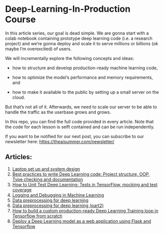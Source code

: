 # Deep-Learning-In-Production Course

In this article series, our goal is dead simple. We are gonna start with a colab notebook containing prototype deep learning code (i.e. a research project) and we’re gonna deploy and scale it to serve millions or billions (ok maybe I’m overexcited) of users.

We will incrementally explore the following concepts and ideas:

- how to structure and develop production-ready machine learning code,

- how to optimize the model’s performance and memory requirements, and

- how to make it available to the public by setting up a small server on the cloud.

But that’s not all of it. Afterwards, we need to scale our server to be able to handle the traffic as the userbase grows and grows.

In this repo, you can find the full code provided in every article. Note that the code for each lesson is selft contained and can be run independently.

If you want to be notified for our next post, you can subscribe to our newsletter here: https://theaisummer.com/newsletter/


## Articles:

1. [Laptop set up and system design](https://theaisummer.com/deep-learning-production/)
2. [Best practices to write Deep Learning code: Project structure, OOP, Type checking and documentation](https://theaisummer.com/best-practices-deep-learning-code/)
3. [How to Unit Test Deep Learning: Tests in TensorFlow, mocking and test coverage](https://theaisummer.com/best-practices-deep-learning-code/unit-test-deep-learning/)
4. [Logging and Debugging in Machine Learning](https://theaisummer.com/logging-debugging/)
5. [Data preprocessing for deep learning](https://theaisummer.com/data-preprocessing/)
6. [Data preprocessing for deep learning (part2)](https://theaisummer.com/data-processing-optimization/)
7. [How to build a custom production-ready Deep Learning Training loop in Tensorflow from scratch](https://theaisummer.com/tensorflow-training-loop/)
8. [Deploy a Deep Learning model as a web application using Flask and Tensorflow](https://theaisummer.com/deploy-flask-tensorflow/)
